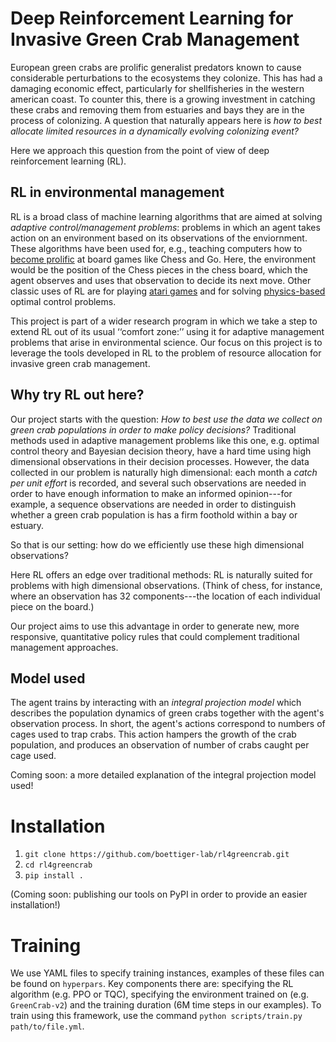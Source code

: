 # Deep Reinforcement Learning for Invasive Green Crab Management

European green crabs are prolific generalist predators known to cause considerable perturbations to the ecosystems they colonize. 
This has had a damaging economic effect, particularly for shellfisheries in the western american coast.
To counter this, there is a growing investment in catching these crabs and removing them from estuaries and bays they are in the process of colonizing.
A question that naturally appears here is *how to best allocate limited resources in a dynamically evolving colonizing event?*

Here we approach this question from the point of view of deep reinforcement learning (RL). 

## RL in environmental management

RL is a broad class of machine learning algorithms that are aimed at solving *adaptive control/management problems*: problems in which an agent takes action on an environment based on its observations of the enviornment. 
These algorithms have been used for, e.g., teaching computers how to [become prolific](https://www.science.org/doi/full/10.1126/science.aar6404?casa_token=Gq_WicEszrcAAAAA%3Ax2KMhvk4p7mdPuAgnA2MBW6xpzH63x6jWsSDJs9oGZtJ5geNZn_1BCHQ4Amk0ErXfEqqcjPss9FGpw) at board games like Chess and Go.
Here, the environment would be the position of the Chess pieces in the chess board, which the agent observes and uses that observation to decide its next move.
Other classic uses of RL are for playing [atari games](https://arxiv.org/abs/1312.5602) and for solving [physics-based](https://journals.aps.org/prx/abstract/10.1103/PhysRevX.8.031086) optimal control problems.

This project is part of a wider research program in which we take a step to extend RL out of its usual ‘‘comfort zone:’’ using it for adaptive management problems that arise in environmental science.
Our focus on this project is to leverage the tools developed in RL to the problem of resource allocation for invasive green crab management.

## Why try RL out here?

Our project starts with the question: *How to best use the data we collect on green crab populations in order to make policy decisions?*
Traditional methods used in adaptive management problems like this one, e.g. optimal control theory and Bayesian decision theory, have a hard time using high dimensional observations in their decision processes.
However, the data collected in our problem is naturally high dimensional: each month a *catch per unit effort* is recorded, and several such observations are needed in order to have enough information to make an informed opinion---for example, a sequence observations are needed in order to distinguish whether a green crab population is has a firm foothold within a bay or estuary.

So that is our setting: how do we efficiently use these high dimensional observations? 

Here RL offers an edge over traditional methods: RL is naturally suited for problems with high dimensional observations.
(Think of chess, for instance, where an observation has 32 components---the location of each individual piece on the board.)

Our project aims to use this advantage in order to generate new, more responsive, quantitative policy rules that could complement traditional management approaches.

## Model used

The agent trains by interacting with an *integral projection model* which describes the population dynamics of green crabs together with the agent's observation process.
In short, the agent's actions correspond to numbers of cages used to trap crabs. 
This action hampers the growth of the crab population, and produces an observation of number of crabs caught per cage used.

Coming soon: a more detailed explanation of the integral projection model used!

# Installation

1. `git clone https://github.com/boettiger-lab/rl4greencrab.git`
2. `cd rl4greencrab`
3. `pip install .`

(Coming soon: publishing our tools on PyPI in order to provide an easier installation!)

# Training

We use YAML files to specify training instances, examples of these files can be found on `hyperpars`. 
Key components there are: specifying the RL algorithm (e.g. PPO or TQC), specifying the environment trained on (e.g. `GreenCrab-v2`) and the training duration (6M time steps in our examples).
To train using this framework, use the command `python scripts/train.py path/to/file.yml`.
